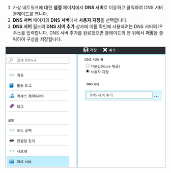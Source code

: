 1. 가상 네트워크에 대한 **설정** 페이지에서 **DNS 서버**로 이동하고 클릭하여 DNS 서버 블레이드를 엽니다.
2. **DNS 서버** 페이지의 **DNS 서버**에서 **사용자 지정**을 선택합니다.
3. **DNS 서버** 필드의 **DNS 서버 추가** 상자에 이름 확인에 사용하려는 DNS 서버의 IP 주소를 입력합니다. DNS 서버 추가를 완료했으면 블레이드의 맨 위에서 **저장**을 클릭하여 구성을 저장합니다.

  ![사용자 지정 DNS](./media/vpn-gateway-add-dns-rm-portal/add_dns.png)